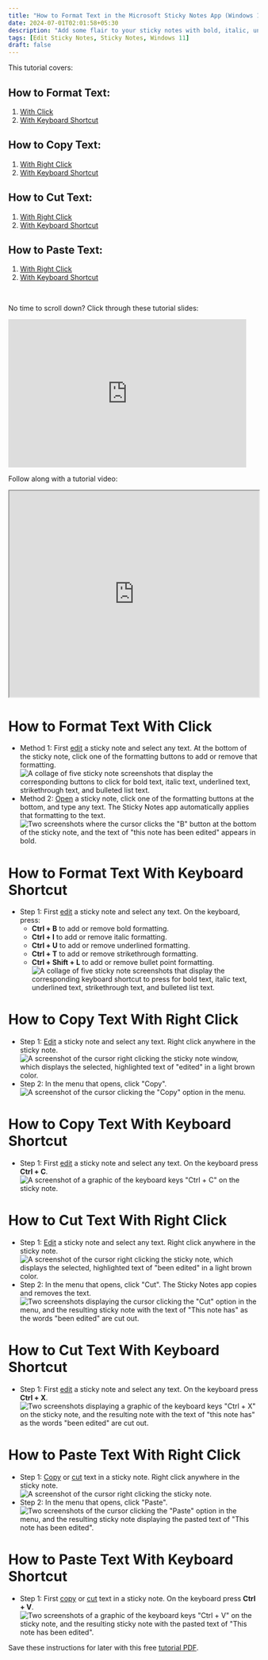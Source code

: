 ```yaml
---
title: "How to Format Text in the Microsoft Sticky Notes App (Windows 11)"
date: 2024-07-01T02:01:58+05:30
description: "Add some flair to your sticky notes with bold, italic, underlined, strikethrough, and bulleted list text. This tutorial also covers the basic copy, cut, and paste operations."
tags: [Edit Sticky Notes, Sticky Notes, Windows 11]
draft: false
---
```

This tutorial covers:

## How to Format Text:
1. [With Click](#1)
2. [With Keyboard Shortcut](#2)

## How to Copy Text:
1. [With Right Click](#3)
2. [With Keyboard Shortcut](#4)

## How to Cut Text:
1. [With Right Click](#5)
2. [With Keyboard Shortcut](#6)

## How to Paste Text:
1. [With Right Click](#7)
2. [With Keyboard Shortcut](#8)

<br />
<p>No time to scroll down? Click through these tutorial slides:</p>
<iframe src="https://docs.google.com/presentation/d/e/2PACX-1vQDFOyInWFYbWXIrn_5Lw54jZO0AAyDWEuuxToGmkRLBT2RTVqU6wjC3TY3uQZsEC00--AsQQa2qi6v/embed?start=false&loop=false&delayms=3000" frameborder="0" width="480" height="299" allowfullscreen="true" mozallowfullscreen="true" webkitallowfullscreen="true"></iframe>

<br />

Follow along with a tutorial video:
<iframe class="BLOG_video_class" allowfullscreen="" youtube-src-id="v_zEuRPAgc0" width="100%" height="416" src="https://www.youtube.com/embed/v_zEuRPAgc0"></iframe>

<h1 id="1">How to Format Text With Click</h1>

* Method 1: First [edit](https://qhtutorials.github.io/posts/how-to-edit-a-sticky-note/) a sticky note and select any text. At the bottom of the sticky note, click one of the formatting buttons to add or remove that formatting. <div class="stepimage">![A collage of five sticky note screenshots that display the corresponding buttons to click for bold text, italic text, underlined text, strikethrough text, and bulleted list text.](blogformatbuttonsbig.png "Select text and click a formatting button ")</div>
* Method 2: [Open](https://qhtutorials.github.io/posts/how-to-open-a-sticky-note/) a sticky note, click one of the formatting buttons at the bottom, and type any text. The Sticky Notes app automatically applies that formatting to the text. <div class="stepimage">![Two screenshots where the cursor clicks the "B" button at the bottom of the sticky note, and the text of "this note has been edited" appears in bold.](blogpptformat2.png "Click the formatting buttons first, then type")</div>

<h1 id="2">How to Format Text With Keyboard Shortcut</h1>

* Step 1: First [edit](https://qhtutorials.github.io/posts/how-to-edit-a-sticky-note/) a sticky note and select any text. On the keyboard, press:
    - **Ctrl + B** to add or remove bold formatting.
    - **Ctrl + I** to add or remove italic formatting.
    - **Ctrl + U** to add or remove underlined formatting.
    - **Ctrl + T** to add or remove strikethrough formatting.
    - **Ctrl + Shift + L** to add or remove bullet point formatting. <div class="stepimage">![A collage of five sticky note screenshots that display the corresponding keyboard shortcut to press for bold text, italic text, underlined text, strikethrough text, and bulleted list text.](blogformatshortcutsbig.png "Press one of these keyboard shortcuts")</div>

<h1 id="3">How to Copy Text With Right Click</h1>

* Step 1: [Edit](https://qhtutorials.github.io/posts/how-to-edit-a-sticky-note/) a sticky note and select any text. Right click anywhere in the sticky note. <div class="stepimage">![A screenshot of the cursor right clicking the sticky note window, which displays the selected, highlighted text of "edited" in a light brown color.](rightclickcopy1edit.png "Select text and right click the sticky note")</div>
* Step 2: In the menu that opens, click "Copy". <div class="stepimage">![A screenshot of the cursor clicking the "Copy" option in the menu.](rightclickcopy2edit.png "Click 'Copy' ")</div> 

<h1 id="4">How to Copy Text With Keyboard Shortcut</h1>

* Step 1: First [edit](https://qhtutorials.github.io/posts/how-to-edit-a-sticky-note/) a sticky note and select any text. On the keyboard press **Ctrl + C**. <div class="stepimage">![A screenshot of a graphic of the keyboard keys "Ctrl + C" on the sticky note.](ctrlcedit.png "Press 'Ctrl + C' ")</div> 

<h1 id="5">How to Cut Text With Right Click</h1>

* Step 1: [Edit](https://qhtutorials.github.io/posts/how-to-edit-a-sticky-note/) a sticky note and select any text. Right click anywhere in the sticky note. <div class="stepimage">![A screenshot of the cursor right clicking the sticky note, which displays the selected, highlighted text of "been edited" in a light brown color.](rightclickcut1edit.png "Select text and right click the sticky note")</div>
* Step 2: In the menu that opens, click "Cut". The Sticky Notes app copies and removes the text. <div class="stepimage">![Two screenshots displaying the cursor clicking the "Cut" option in the menu, and the resulting sticky note with the text of "This note has" as the words "been edited" are cut out.](blogpptrightclickctrlx.png "Click 'Cut' ")</div>

<h1 id="6">How to Cut Text With Keyboard Shortcut</h1>

* Step 1: First [edit](https://qhtutorials.github.io/posts/how-to-edit-a-sticky-note/) a sticky note and select any text. On the keyboard press **Ctrl + X**. <div class="stepimage">![Two screenshots displaying a graphic of the keyboard keys "Ctrl + X" on the sticky note, and the resulting note with the text of "this note has" as the words "been edited" are cut out.](blogpptctrlx.png "Press 'Ctrl +A' ")</div>

<h1 id="7">How to Paste Text With Right Click</h1>

* Step 1: [Copy](#4) or [cut](#6) text in a sticky note. Right click anywhere in the sticky note. <div class="stepimage">![A screenshot of the cursor right clicking the sticky note.](rightclickpaste1edit.png "Copy or cut text, then right click the sticky note")</div>
* Step 2: In the menu that opens, click "Paste". <div class="stepimage">![Two screenshots of the cursor clicking the "Paste" option in the menu, and the resulting sticky note displaying the pasted text of "This note has been edited".](blogpptrightclickpaste.png "Click 'Paste' ")</div>

<h1 id="8">How to Paste Text With Keyboard Shortcut</h1>

* Step 1: First [copy](#4) or [cut](#6) text in a sticky note. On the keyboard press **Ctrl + V**. <div class="stepimage">![Two screenshots of a graphic of the keyboard keys "Ctrl + V" on the sticky note, and the resulting sticky note with the pasted text of "This note has been edited".](blogpptctrlv.png "Press 'Ctrl + V' ")</div>

Save these instructions for later with this free [tutorial PDF](https://drive.google.com/file/d/1Y2b2Km_e5DHcvzJ8jx3JpzPOyungCSD9/view?usp=sharing).

<br />


